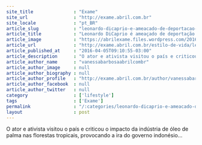 ```yaml
---
site_title               : "Exame"
site_url                 : "http://exame.abril.com.br"
site_locale              : "pt_BR"
article_slug             : "leonardo-dicaprio-e-ameacado-de-deportacao-na-indonesia"
article_title            : "Leonardo DiCaprio é ameaçado de deportação na Indonésia"
article_image            : "https://abrilexame.files.wordpress.com/2016/09/size_960_16_9_dicaprio8.jpg?quality=70&strip=all&w=960"
article_url              : "http://exame.abril.com.br/estilo-de-vida/leonardo-dicaprio-e-ameacado-de-deportacao-na-indonesia/"
article_published_at     : "2016-04-05T09:10:55-03:00"
article_description      : "O ator e ativista visitou o país e criticou o impacto da indústria de óleo de palma nas florestas tropicais, provocando a ira do governo indonésio..."
article_author_name      : "vanessabarbosaabrilcombr"
article_author_image     : null
article_author_biography : null
article_author_profile   : "http://exame.abril.com.br/author/vanessabarbosaabrilcombr/"
article_author_facebook  : null
article_author_twitter   : null
category                 : ['lifestyle']
tags                     : ['Exame']
permalink                : "/:categories/leonardo-dicaprio-e-ameacado-de-deportacao-na-indonesia/"
layout                   : post
---
```


O ator e ativista visitou o país e criticou o impacto da indústria de óleo de palma nas florestas tropicais, provocando a ira do governo indonésio...
